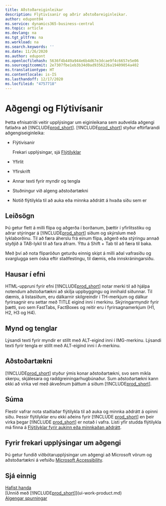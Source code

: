 ```yaml
---
title: Aðstoðareiginleikar
description: Flýtivísanir og aðrir aðstoðareiginleikar.
author: edupont04
ms.service: dynamics365-business-central
ms.topic: article
ms.devlang: na
ms.tgt_pltfrm: na
ms.workload: na
ms.search.keywords: ''
ms.date: 11/26/2020
ms.author: edupont
ms.openlocfilehash: 5636f4b449a944e6b4d67e3dcae9f4c6657e5e06
ms.sourcegitcommit: 2e7307fbe1eb3b34d0ad9356226a19409054a402
ms.translationtype: HT
ms.contentlocale: is-IS
ms.lasthandoff: 12/17/2020
ms.locfileid: "4757718"
---
```

# <a name="accessibility-and-keyboard-shortcuts"></a>Aðgengi og Flýtivísanir

Þetta efnisatriði veitir upplýsingar um eiginleikana sem auðvelda aðgengi fatlaðra að [!INCLUDE[prod_short](includes/prod_short.md)]. [!INCLUDE[prod_short](includes/prod_short.md)] styður eftirfarandi aðgengiseiginleika:  

- Flýtivísanir

    Frekari upplýsingar, sjá [Flýtilyklar](keyboard-shortcuts.md)

- Yfirlit  

- Yfirskrift  

- Annar texti fyrir myndir og tengla  

- Stuðningur við algeng aðstoðartækni  

- Notið flýtilykla til að auka eða minnka aðdrátt á hvaða síðu sem er

<!-- moved to separate article
##  <a name="Keyboard"></a> Keyboard Shortcuts in the browser
 [!INCLUDE[prod_short](includes/prod_short.md)] supports the keyboard shortcuts that are supported by most web browsers. The keyboard shortcuts described here refer to the U.S. keyboard layout. The layout of the keys on other keyboards may not correspond exactly to the keys on a U.S. keyboard.  

|To do this|Press|  
|----------------|-----------|  
|To move focus to the next or previous control or element on a page, such as buttons, fields, or items in a list.|Tab, Shift+Tab|  
|To enable or access the element or control that is in focus.|Enter|  
|To scroll items up and down in a list.|Up Arrow, Down Arrow|  
|To scroll columns of an item left and right in a list.|Left Arrow, Right Arrow|  
|To open a drop-down list or look up a value for a field.|Alt+Down Arrow|  
|To move focus to the next element outside the list.|Ctrl + Enter|  
|To see the transactions that resulted in a calculated value in a field.|Alt+Right Arrow|  

-->

## <a name="navigation"></a><a name="Navigation"></a> Leiðsögn  
 Þú getur flett á milli flipa og aðgerða í borðanum, þættir í yfirlitsstiku og aðrar stýringar á [!INCLUDE[prod_short](includes/prod_short.md)] síðum og skýrslum með lyklaborðinu. Til að færa áherslu frá einum flipa, aðgerð eða stýringu annað styðjið á TAB-lykil til að fara áfram. Ýttu á Shift + Tab til að færa til baka.  

 Með því að nota fliparöðun geturðu einnig skipt á milli aðal vafrasíðu og svarglugga sem óska eftir staðfestingu, til dæmis, eða innskráningarsíðu.  

## <a name="headings-in-content"></a><a name="Headings"></a> Hausar í efni
 
 HTML-uppruni fyrir efni [!INCLUDE[prod_short](includes/prod_short.md)] notar merki til að hjálpa notendum aðstoðartækni að skilja uppbyggingu og innihald síðunnar. Til dæmis, á listasíðum, eru dálkarnir skilgreindir í TH-merkjum og dálkur fyrirsagnir eru settar með TITLE eigind inni í merkinu. Skýringarmyndir fyrir þætti, svo sem FastTabs, FactBoxes og reitir eru í fyrirsagnamerkjum (H1, H2, H3 og H4).  

## <a name="image-and-links"></a><a name="Images"></a> Mynd og tenglar

 Lýsandi texti fyrir myndir er stillt með ALT-eigind inni í IMG-merkinu. Lýsandi texti fyrir tengla er stillt með ALT-eigind inni í A-merkinu.  

## <a name="assistive-technologies"></a><a name="AssistiveTech"></a> Aðstoðartækni

[!INCLUDE[prod_short](includes/prod_short.md)] styður ýmis konar aðstoðartækni, svo sem mikla skerpu, skjálesara og raddgreiningarhugbúnaður. Sum aðstoðartækni kann ekki að virka vel með ákveðnum þáttum á síðum [!INCLUDE[prod_short](includes/prod_short.md)].  

## <a name="zoom"></a><a name="zoom"></a> Súma

Flestir vafrar nota staðlaðar flýtilykla til að auka og minnka aðdrátt á opinni síðu. Þessir flýtilyklar eru ekki aðeins fyrir [!INCLUDE [prod_short](includes/prod_short.md)] en þeir virka þegar [!INCLUDE [prod_short](includes/prod_short.md)] er notað í vafra. Listi yfir studda flýtilykla má finna á [Flýtilyklar fyrir aukinn eða minnkaðan aðdrátt](keyboard-shortcuts.md#zoomshortcuts).  

## <a name="for-more-accessibility-information"></a>Fyrir frekari upplýsingar um aðgengi

Þú getur fundið viðbótarupplýsingar um aðgengi að Microsoft vörum og aðstoðartækni á vefsíðu [Microsoft Accessibility](https://go.microsoft.com/fwlink/?LinkId=262160).

## <a name="see-also"></a>Sjá einnig

[Hafist handa](product-get-started.md)  
[Unnið með [!INCLUDE[prod_short](includes/prod_short.md)]](ui-work-product.md)  
[Algengar spurningar](across-faq.md)  
